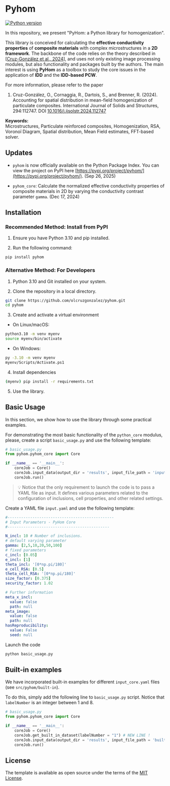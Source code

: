# Pyhom

[![Python version](https://img.shields.io/badge/python-3.10-blue.svg)](https://www.python.org/downloads/release/python-3100/)

In this repository, we present "PyHom: a Python library for homogenization".

This library is conceived for calculating the **effective conductivity properties** of **composite materials** with complex microstructures in a **2D framework**. The backbone of the code relies on the theory described in [[Cruz-González et al., 2024](https://doi.org/10.1016/j.ijsolstr.2024.112747)], and uses not only existing image processing modules, but also functionality and packages built by the authors. The main interest is using **PyHom** as a toolbox to study the core issues in the application of **IDD** and the **IDD-based PCW**.

For more information, please refer to the paper

1. Cruz-González, O., Cornaggia, R., Dartois, S., and Brenner, R. (2024). Accounting for spatial distribution in mean-field homogenization of particulate composites. International Journal of Solids and Structures, 294:112747. DOI [10.1016/j.ijsolstr.2024.112747](https://doi.org/10.1016/j.ijsolstr.2024.112747)

**Keywords:**\
Microstructures, Particulate reinforced composites, Homogenization, RSA, Voronoï Diagram, Spatial distribution, Mean Field estimates, FFT-based solver.

## Updates

- `pyhom` is now officially available on the Python Package Index. You can view the project on PyPI here [https://pypi.org/project/pyhom/](https://pypi.org/project/pyhom/). (Sep 26, 2025)

- `pyhom_core`: Calculate the normalized effective conductivity properties of composite materials in 2D by varying the conductivity contrast parameter `gamma`. (Dec 17, 2024)

## Installation

### Recommended Method: Install from PyPI

1. Ensure you have Python 3.10 and pip installed.

2. Run the following command:

```bash
pip install pyhom
```

### Alternative Method: For Developers

1. Python 3.10 and Git installed on your system.

2. Clone the repository in a local directory.

```bash
git clone https://github.com/olcruzgonzalez/pyhom.git
cd pyhom
```

3. Create and activate a virtual environment

- On Linux/macOS:

```bash
python3.10 -m venv myenv
source myenv/bin/activate
```

- On Windows:

```bash
py -3.10 -m venv myenv
myenv/Scripts/Activate.ps1
```

4. Install dependencies

```bash
(myenv) pip install -r requirements.txt
```

5. Use the library.

## Basic Usage

In this section, we show how to use the library through some practical examples.

For demonstrating the most basic functionality of the `python_core` modulus, please, create a script `basic_usage.py` and use the following template:

```python
# basic_usage.py
from pyhom.pyhom_core import Core

if __name__ == '__main__':
    coreJob = Core()
    coreJob.input_data(output_dir = 'results', input_file_path = 'input.yaml')
    coreJob.run()
```

>💡 Notice that the only requirement to launch the code is to pass a YAML file as input. It defines various parameters related to the configuration of inclusions, cell properties, and other related settings.

Create a YAML file `input.yaml` and use the following template:

```YAML
#-----------------------------------------------
# Input Parameters - PyHom Core
#---------------------------------------------

N_incl: 10 # Number of inclusions.
# default varying parameter
gamma: [2,5,10,20,50,100]
# fixed parameters
c_incl: [0.05] 
e_incl: [1]
theta_incl: '[0*np.pi/180]'
e_cell_RSA: [0.5]
theta_cell_RSA: '[0*np.pi/180]'
size_factor: [0.375]
security_factor: 1.02

# Further information
meta_x_incl: 
  value: false
  path: null
meta_image: 
  value: false
  path: null
hasReproducibility:
  value: False
  seed: null
```

Launch the code

```bash
python basic_usage.py
```

## Built-in examples

We have incorporated built-in examples for different `input_core.yaml` files (see `src/pyhom/built-in`).

To do this, simply add the following line to `basic_usage.py` script. Notice that `labelNumber` is an integer between 1 and 8.

```python
# basic_usage.py
from pyhom.pyhom_core import Core

if __name__ == '__main__':
    coreJob = Core()
    coreJob.get_built_in_dataset(labelNumber = "1") # NEW LINE !
    coreJob.input_data(output_dir = 'results', input_file_path = 'built-in_input/labelNumber_1/input_core.yaml') # UPDATE input_file_path!
    coreJob.run()
```

## License

The template is available as open source under the terms of the [MIT License](https://github.com/olcruzgonzalez/pyhom/blob/main/LICENSE).
